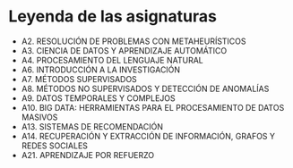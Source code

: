# Leyenda de las asignaturas
- A2. RESOLUCIÓN DE PROBLEMAS CON METAHEURÍSTICOS
- A3. CIENCIA DE DATOS Y APRENDIZAJE AUTOMÁTICO
- A4. PROCESAMIENTO DEL LENGUAJE NATURAL
- A6. INTRODUCCIÓN A LA INVESTIGACIÓN
- A7. MÉTODOS SUPERVISADOS
- A8. MÉTODOS NO SUPERVISADOS Y DETECCIÓN DE ANOMALÍAS
- A9. DATOS TEMPORALES Y COMPLEJOS
- A10. BIG DATA: HERRAMIENTAS PARA EL PROCESAMIENTO DE DATOS MASIVOS
- A13. SISTEMAS DE RECOMENDACIÓN
- A14. RECUPERACIÓN Y EXTRACCIÓN DE INFORMACIÓN, GRAFOS Y REDES SOCIALES
- A21. APRENDIZAJE POR REFUERZO